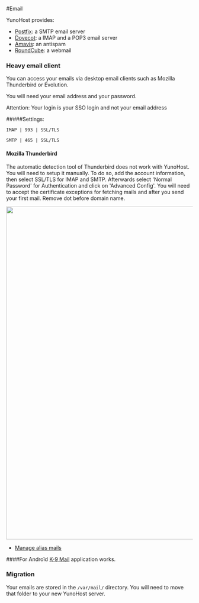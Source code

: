 #Email

YunoHost provides:
* [Postfix](http://www.postfix.org/): a SMTP email server
* [Dovecot](http://www.dovecot.org/): a IMAP and a POP3 email server
* [Amavis](http://amavis.org/): an antispam
* [RoundCube](/apps): a webmail

### Heavy email client
You can access your emails via desktop email clients such as Mozilla Thunderbird or Evolution.

You will need your email address and your password.

Attention: Your login is your SSO login and not your email address

#####Settings:

`IMAP | 993 | SSL/TLS`

`SMTP | 465 | SSL/TLS`

#### Mozilla Thunderbird

The automatic detection tool of Thunderbird does not work with YunoHost. You will need to setup it manually. To do so, add the account information, then select SSL/TLS for IMAP and SMTP. Afterwards select 'Normal Password' for Authentication and click on 'Advanced Config'. You will need to accept the certificate exceptions for fetching mails and after you send your first mail. Remove dot before domain name.

<img src="https://yunohost.org/images/Thunderbird-conf.png" width=900>

* [Manage alias mails](https://support.mozilla.org/en-US/kb/configuring-email-aliases)

####For Androïd
[K-9 Mail](https://en.wikipedia.org/wiki/K-9_Mail) application works.

### Migration

Your emails are stored in the `/var/mail/` directory.
You will need to move that folder to your new YunoHost server.
